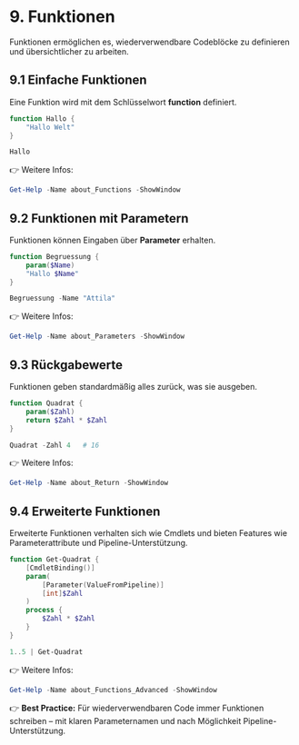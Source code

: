# 9. Funktionen

Funktionen ermöglichen es, wiederverwendbare Codeblöcke zu definieren und übersichtlicher zu arbeiten.

## 9.1 Einfache Funktionen

Eine Funktion wird mit dem Schlüsselwort **function** definiert.

```powershell
function Hallo {
    "Hallo Welt"
}

Hallo
```

👉 Weitere Infos:  

```powershell
Get-Help -Name about_Functions -ShowWindow
```

## 9.2 Funktionen mit Parametern

Funktionen können Eingaben über **Parameter** erhalten.

```powershell
function Begruessung {
    param($Name)
    "Hallo $Name"
}

Begruessung -Name "Attila"
```

👉 Weitere Infos:

```powershell
Get-Help -Name about_Parameters -ShowWindow
```

## 9.3 Rückgabewerte

Funktionen geben standardmäßig alles zurück, was sie ausgeben.

```powershell
function Quadrat {
    param($Zahl)
    return $Zahl * $Zahl
}

Quadrat -Zahl 4   # 16
```

👉 Weitere Infos:

```powershell
Get-Help -Name about_Return -ShowWindow
```

## 9.4 Erweiterte Funktionen

Erweiterte Funktionen verhalten sich wie Cmdlets und bieten Features wie Parameterattribute und Pipeline-Unterstützung.

```powershell
function Get-Quadrat {
    [CmdletBinding()]
    param(
        [Parameter(ValueFromPipeline)]
        [int]$Zahl
    )
    process {
        $Zahl * $Zahl
    }
}

1..5 | Get-Quadrat
```

👉 Weitere Infos:

```powershell
Get-Help -Name about_Functions_Advanced -ShowWindow
```

👉 **Best Practice:** Für wiederverwendbaren Code immer Funktionen schreiben – mit klaren Parameternamen und nach Möglichkeit Pipeline-Unterstützung.
